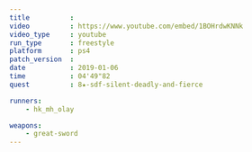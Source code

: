 ```yaml
---
title          :
video          : https://www.youtube.com/embed/1BOHrdwKNNk
video_type     : youtube
run_type       : freestyle
platform       : ps4
patch_version  :
date           : 2019-01-06
time           : 04'49"82
quest          : 8★-sdf-silent-deadly-and-fierce

runners:
    - hk_mh_olay

weapons:
    - great-sword
---
```

